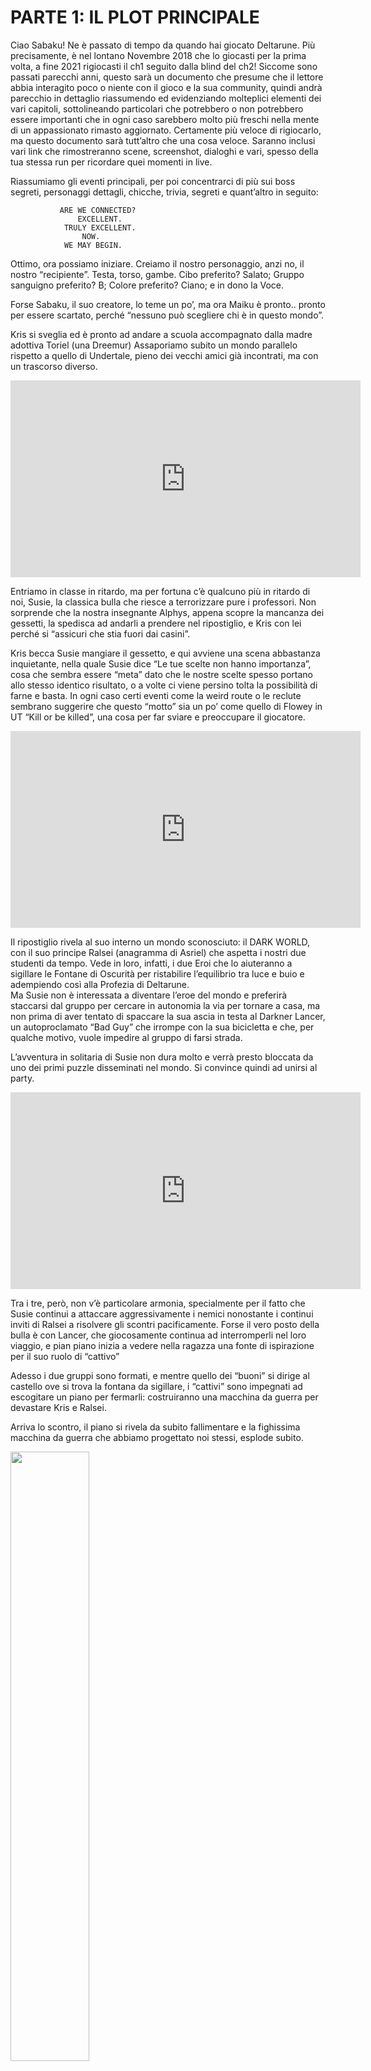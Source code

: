 <h1>PARTE 1: IL PLOT PRINCIPALE</h1>

Ciao Sabaku! Ne è passato di tempo da quando hai giocato Deltarune. Più precisamente, è nel lontano Novembre 2018 che lo giocasti per la prima volta, a fine 2021 rigiocasti il ch1 seguito dalla blind del ch2! Siccome sono passati parecchi anni, questo sarà un documento che presume che il lettore abbia interagito poco o niente con il gioco e la sua community, quindi andrà parecchio in dettaglio riassumendo ed evidenziando molteplici elementi dei vari capitoli, sottolineando particolari che potrebbero o non potrebbero essere importanti che in ogni caso sarebbero molto più freschi nella mente di un appassionato rimasto aggiornato. Certamente più veloce di rigiocarlo, ma questo documento sarà tutt’altro che una cosa veloce. Saranno inclusi vari link che rimostreranno scene, screenshot, dialoghi e vari, spesso della tua stessa run per ricordare quei momenti in live.

Riassumiamo gli eventi principali, per poi concentrarci di più sui boss segreti, personaggi dettagli, chicche, trivia, segreti e quant’altro in seguito:
    

      

               ARE WE CONNECTED?
                   EXCELLENT.
                TRULY EXCELLENT.
                    NOW.
                WE MAY BEGIN.

      
  Ottimo, ora possiamo iniziare. 
 Creiamo il nostro personaggio, anzi no, il nostro “recipiente”. 
 Testa, torso, gambe. Cibo preferito? Salato; Gruppo sanguigno preferito? B; Colore preferito? Ciano; e in dono la Voce.

 Forse Sabaku, il suo creatore, lo teme un po’, ma ora Maiku è pronto.. pronto per essere scartato, perché “nessuno può scegliere chi è in questo mondo”.

Kris si sveglia ed è pronto ad andare a scuola accompagnato dalla madre adottiva Toriel (una Dreemur) Assaporiamo subito un mondo parallelo rispetto a quello di Undertale, pieno dei vecchi amici già incontrati, ma con un trascorso diverso. 
 
<iframe width="560" height="315" src="https://www.youtube.com/embed/19nZUtPATNg?start=1081&amp;end=1132" frameborder="0" allow="accelerometer; autoplay; encrypted-media; gyroscope; picture-in-picture" allowfullscreen></iframe>


Entriamo in classe in ritardo, ma per fortuna c’è qualcuno più in ritardo di noi, Susie, la classica bulla che riesce a terrorizzare pure i professori. Non sorprende che la nostra insegnante Alphys, appena scopre la mancanza dei gessetti, la spedisca ad andarli a prendere nel ripostiglio, e Kris con lei perché si “assicuri che stia fuori dai casini”.

Kris becca Susie mangiare il gessetto, e qui avviene una scena abbastanza inquietante, nella quale Susie dice  “Le tue scelte non hanno importanza”, cosa che sembra essere “meta” dato che le nostre scelte spesso portano allo stesso identico risultato, o a volte ci viene persino tolta la possibilità di farne e basta. In ogni caso certi eventi come la weird route o le reclute sembrano suggerire che questo “motto” sia un po’ come quello di Flowey in UT “Kill or be killed”, una cosa per far sviare e preoccupare il giocatore.

<iframe width="560" height="315" src="https://www.youtube.com/embed/19nZUtPATNg?start=1823&amp;end=1947" frameborder="0" allow="accelerometer; autoplay; encrypted-media; gyroscope; picture-in-picture" allowfullscreen></iframe>

Il ripostiglio rivela al suo interno un mondo sconosciuto: il  DARK WORLD, con il suo principe Ralsei (anagramma di Asriel) che aspetta i nostri due studenti da tempo. Vede in loro, infatti, i due Eroi che lo aiuteranno a sigillare le Fontane di Oscurità per ristabilire l’equilibrio tra luce e buio e adempiendo così alla Profezia di Deltarune. 
<br>
Ma Susie  non è interessata a diventare l’eroe del mondo e preferirà staccarsi dal gruppo per cercare in autonomia la via per tornare a casa, ma non prima di aver tentato di spaccare la sua ascia in testa al Darkner Lancer, un autoproclamato “Bad Guy” che irrompe con la sua bicicletta e che, per qualche motivo, vuole impedire al gruppo di farsi strada.

L’avventura in solitaria di Susie non dura molto e verrà presto bloccata da uno dei primi puzzle disseminati nel mondo. Si convince quindi ad unirsi al party.

<iframe width="560" height="315" src="https://www.youtube.com/embed/19nZUtPATNg?start=4984&amp;end=5024" frameborder="0" allow="accelerometer; autoplay; encrypted-media; gyroscope; picture-in-picture" allowfullscreen></iframe>


Tra i tre, però, non v’è particolare armonia, specialmente per il fatto che Susie continui a attaccare aggressivamente i nemici nonostante i continui inviti di Ralsei a risolvere gli scontri pacificamente. 
Forse il vero posto della bulla è con Lancer, che giocosamente continua ad interromperli nel loro viaggio, e pian piano inizia a vedere nella ragazza  una fonte di ispirazione per il suo ruolo di “cattivo”

Adesso i due gruppi sono formati, e mentre quello dei “buoni” si dirige al castello ove si trova la fontana da sigillare, i “cattivi” sono impegnati ad escogitare un piano per fermarli: costruiranno una macchina da guerra per devastare Kris e Ralsei. 

Arriva lo scontro, il piano si rivela da subito fallimentare e la fighissima macchina da guerra che abbiamo progettato noi stessi, esplode subito.
       
<img src="images/MACCHINA.GUERRA.png" style="width: 50%;">

Susie però non demorde, vuole comunque combattere e propone, in caso di sconfitta, di unirsi a loro, e così accade, e per non far rimanere male Lancer, anche quest’ultimo si unisce.
<iframe width="560" height="315" src="https://www.youtube.com/embed/lYPjj_1JzVk?start=2398&amp;end=2479" frameborder="0" allow="accelerometer; autoplay; encrypted-media; gyroscope; picture-in-picture" allowfullscreen></iframe>

Ma proprio ora, il piccolo realizza quanto in realtà la situazione sia seria. 

 Infatti gli era stato affidato il compito di fermarli da suo padre, King, che dopo un golpe contro gli altri 3 re, è diventato il solo sovrano del mondo di Carte. Lui e gli altri Darkner, come narrato dal mercante Seam (pronunciato “Shom/Shawm”), in passato vivevano con i Lightner in armonia ed erano considerati i loro protettori. Ma un giorno se ne andarono via, lasciandoli da soli nell’oscurità.  E, quando improvvisamente comparve dal nulla una creatura oscura, Il Cavaliere Ruggente creando la Fontana Oscura, King lo fiancheggiò nel suo piano, giurando vendetta verso i Lightner.

A causa delle parole di Susie, Lancer teme che si arrivi ad uno scontro mortale tra suo padre e i suoi nuovi amici, e decide di farli incarcerare per evitarlo. Susie riesce a fuggire, e dopo uno scontro violento contro Lancer in cui si ferma all’ultimo secondo, Susie comprende le preoccupazioni dell’amico, e promette che proverà a parlare con King. È proprio in questo momento che Susie deciderà di comportarsi bene da lì in poi e seguire le nostre indicazioni e si unisce per davvero al party.
<iframe width="560" height="315" src="https://www.youtube.com/embed/lYPjj_1JzVk?start=3914&amp;end=3943" frameborder="0" allow="accelerometer; autoplay; encrypted-media; gyroscope; picture-in-picture" allowfullscreen></iframe>

Ogni tentativo di soluzione pacifica, però, non andrà a buon fine, e King, una volta sconfitto, arriverà pure a fingersi pentito per il suo comportamento, sferrando un colpo a sorpresa. Durante una run Pacifist, il gruppo verrà però salvato da Lancer insieme agli altri Darkner. In caso contrario, Ralsei addormenterà King con un incantesimo prima che gli altri Darkner arrivino per invece supportare il loro Re. Adesso la fontana può esser sigillata, ma non prima che Ralsei saluti i suoi due nuovi amici, togliendosi il cappello e mostrando un aspetto estremamente simile alla famiglia Dreemur.

Kris e Susie tornano nel Light World attraverso il ripostiglio che ora è in una stanza abbandonata piena di oggetti e giocattoli scartati, molto reminiscenti dei personaggi incontrati durante l’avventura.  Si salutano dolcemente ripromettendosi di tornare da Ralsei il giorno dopo.

Siamo liberi ora di esplorare la piccola città dove incontriamo anche tanti personaggi già conosciuti in Undertale ma con qualche differenza: Alphys e Undyne si conoscono a malapena (anche se nel ch2 sembrerà iniziare a nascere la romance), Undyne non fa parte della Guardia Reale ma è il capo della polizia, Mettaton è ancora un timido fantasma piuttosto che un Robot appariscente, Asriel è un giovane adulto assente dalla città perché all’università, non c’è menzione di una guerra fra umani e mostri (per ora), etc. <br>

Forse la cosa più interessante è incontrare alcuni personaggi nuovi. Si può conoscere Noelle Holiday, amica d’infanzia di Kris, e suo padre Rudolph (Rudy) che, malato,  si ritrova costretto a rimanere in ospedale. Loro ci raccontano di un Kris che da piccolo sembrava vivace ed esuberante, sempre pronto a fare scherzi a Noelle; un’immagine significamente diversa dal Kris silenzioso e impassibile che abbiamo visto nel corso del capitolo.
Ma ormai si è fatto tardi ed è tempo di tornare a casa.


<iframe width="560" height="315" src="https://www.youtube.com/embed/7U9V7xoBFbM?start=5795&amp;end=5899" frameborder="0" allow="accelerometer; autoplay; encrypted-media; gyroscope; picture-in-picture" allowfullscreen></iframe>



<h2 style="text-align: center;">CAPITOLO 2 </h2>

Il capitolo si apre con una schermata nera e la voce di Toriel che chiama Kris. Presumibilmente vede Kris maneggiare un coltello e urla in orrore, ma il mood cambia subito quando viene rivelato che apparentemente l’unica cosa che Kris ha fatto con il coltello sia stata mangiare un’intera torta, con Toriel completamente conscia che Kris ne porti uno con sé. Era tutta una finta meta e comica per giocare con i parallelismi di Kris a Chara, o c’è qualcos’altro dietro quella scena di Toriel inorridita?

<iframe width="560" height="315" src="https://www.youtube.com/embed/4ZX9Dp_vEPk?start=595&amp;end=630" frameborder="0" allow="accelerometer; autoplay; encrypted-media; gyroscope; picture-in-picture" allowfullscreen></iframe>

Il gioco procede, Kris e Susie si reincontrano e si dirigono verso il ripostiglio, ma poco prima di entrare Noelle invita i due (ma in particolare Susie per cui ha un’ovvia cotta) a studiare insieme a lei e Berdly in biblioteca; dopo che se ne va, Kris e Susie finalmente si riuniscono a Ralsei, che chiede a Kris di portare tutti gli oggetti della stanza abbandonata nel ripostiglio. È ora possibile esplorare la “nuova” CastleTown (chiamata SABAKUtown nella tua partita) popolata dai Darkner dello scorso capitolo. Ralsei mostra ai suoi due nuovi amici le stanze che ha fatto apposta per loro, e gli invita a tornare in caso abbiano bisogno di rifugio dal mondo “reale”, spingendogli nondimeno a non ignorare impegni come i compiti. <br>
Quindi Susie e Kris si dirigono verso la biblioteca, dove inaspettatamente trovano l’entrata di un Dark World. Bramosa di una nuova avventura, Susie non esita a voler entrare e invita Kris a fare lo stesso. In questo nuovo mondo incontrano Noelle, che viene catturata dal villain del capitolo, la leggendaria Queen.


Il duo viene raggiunto da Ralsei, che è arrivato in questo nuovo mondo in una maniera non specificata limitandosi a dire che “Ha percepito una presenza oscura ed è corso qui”. Nuovo mondo, nuovi personaggi e nuove battaglie. In una di queste Susie fa qualcosa di singolare, e cioè sbloccare i “S-Action” ed “R-Action”. Ora sia Susie che Ralsei possono usare degli ACT nelle battaglie, cosa che dovrebbe essere relegata unicamente a Kris (o noi giocatori?). Non è l’unica volta in cui Susie evade meccaniche di gioco, “ma ne riparleremo”. Dopo alcuni eventi minori, il party affronta Queen a bordo di montagne russe. Arriva l’ancor più leggendario Berdly, che rivela di star lavorando per Queen; demoliamo il suo carro, ma il party precipita nelle parti inferiori della città.

Decidono quindi di separarsi, Ralsei chiede a Kris chi dovrebbe andare in coppia e chi dovrebbe andare da solo. Susie rispetta le scelte di Kris come portatore dell’Anima e leader del party ma in qualità di vera protagonista la decisione la prende lei lo stesso, e corre via portandosi dietro un riluttante Ralsei. Kris rimane quindi in solitudine, e presto si reincontra con Noelle, che sta venendo braccata da Queen. Noelle quindi si unisce al party di Kris, e da qui sarà possibile intraprendere due percorsi narrativi molto diversi, il percorso normale, e quello “strano”, la Weird Route (che avrà la sua sezione apposita in futuro).

Kris e Noelle esplorano insieme le parti inferiori della città, quest’ultima ne approfitta per rimuginare sulla sua infanzia, parla di piccole esperienze con Kris e i suoi scherzi, di Asriel, di sua sorella Dess, ma ne parleremo in dettaglio più avanti.<br>
<br>
I due si fanno strada tra puzzle e nemici e hanno un breve incontro con Queen e Berdly, il quale si dimostra un umile servitore pronto a fare un dono con le Crocs alla sua regina. <br>
 
<iframe width="560" height="315" src="https://www.youtube.com/embed/OvxxK1VjomI?start=6911&amp;end=7006" frameborder="0" allow="accelerometer; autoplay; encrypted-media; gyroscope; picture-in-picture" allowfullscreen></iframe>
<br>
C’è una nuova battaglia contro Berdly, seguita da un viaggio memorabile in macchina insieme a Queen. <br>

<iframe width="560" height="315" src="https://www.youtube.com/embed/OUyJo70aIPk?start=3292&amp;end=3341" frameborder="0" allow="accelerometer; autoplay; encrypted-media; gyroscope; picture-in-picture" allowfullscreen></iframe>
<br>

Scesi dalla macchina abbiamo il nostro primo incontro con Spamton, che è il primo personaggio al di fuori della Voce Misteriosa all’inizio del gioco e di Ralsei ad implicare la conoscenza dell’Anima di Kris; se sconfitto in maniera pacifica raggiungerà un accordo con Kris, ma ne riparleremo nella sezione apposita, essendo opzionale.<br>
Queen se ne va, e Kris finalmente ritrova Susie e Ralsei, i quali si riuniscono al party. I quattro esplorano tutti insieme fino a che non raggiungono l’ingresso del castello di Queen, la quale tende una trappola e cattura tutto il party, incluso Berdly. Infine procede ad eseguire il plot twist più grande della storia del gaming. <br>
<iframe width="560" height="315" src="https://www.youtube.com/embed/OUyJo70aIPk?start=6568&amp;end=6620" frameborder="0" allow="accelerometer; autoplay; encrypted-media; gyroscope; picture-in-picture" allowfullscreen></iframe>


Una volta in gabbia, veniamo liberati grazie all’aiuto di Lancer che si era autoinvitato nell’inventario di Kris a inizio capitolo; il nostro amico, però, inizia a sentirsi male e poco dopo finisce per pietrificarsi. Ralsei ci spiega che i Darkner possono abitare solo la Fontana di CastleTown, o la fontana del proprio mondo. Se vanno in un Dark World in cui non appartengono, prima o poi si pietrificheranno. Non ci spiega e non viene neanche chiesto come mai lui invece sembri non soffrire dello stesso problema.<br>
Senza altra scelta che lasciare Lancer indietro e continuare per sigillare la fontana, il gruppo esplora la magione di Queen. Nel corso di questa esplorazione ci sono alcuni eventi rilevanti come: la conferma che anche questo mondo è stato creato dal Cavaliere; Kris e Ralsei viaggiano brevemente da soli, mentre Susie e Noelle, la quale viene convinta sia tutto un sogno, vivono un viaggio romantico sulla ruota panoramica; Kris e Ralsei invece si scontrano con Rouxls Kaard che ci affronta usando la stessa Thrash Machine che avevamo creato nel capitolo 1, anche se finisce per pietrificarsi (salvo per la testa) all’ultimo minuto.


<iframe width="560" height="315" src="https://www.youtube.com/embed/FXEuGysylKA" frameborder="0" allow="accelerometer; autoplay; encrypted-media; gyroscope; picture-in-picture" allowfullscreen></iframe>

Il party procede ad affrontare Queen, la quale ha messo sotto controllo Berdly con lo stesso tipo di presa elettrica che ha usato contro altri Darkner. Se sconfitta pacificamente, Berdly riuscirà a togliersela senza pericoli,combattendo invece si brucerà il braccio nel tentativo di staccarla, che si traduce nel braccio che diventa inutilizzabile nel Light World; nella seconda fase contro il robot gigante di Queen, ci aiuterà ad assemblare un mech di nostra volta usando come elementi la nostra stessa Thrash Machine, la sua statua con le Crocs, e il supporto dei Darkner che abbiamo incontrato nel corso dell’avventura.

Durante questi eventi, Queen rivela il suo obiettivo: lei vuole creare un’utopia per tutti i Lightner, e il modo per farlo crede sia quello di creare quante più Fontane possibile, per creare un Dark World dopo l’altro e portare gioia ai Lightner. Dopotutto, tutto ciò che basta per creare una fontana è prendere un oggetto affilato e usarlo per trafiggere la terra concentrandoci la propria volontà. Questo potere della “Determinazione” è qualcosa che tutti i Lightner (quindi anche mostri come Susie, Noelle, Berdly etc) possiedono a detta sua, e considera Noelle come la più adatta ai suoi scopi.

Dettaglio su cui mi sembra la gente si confonda spesso: anche in UT la Determinazione  non è esclusiva degli umani; anche i mostri la possiedono. Semplicemente gli umani sono in grado di possederne un quantitativo di gran lunga maggiore; i mostri semplicemente non ne hanno abbastanza per resistere la morte o far persistere la loro Anima, perché altrimenti si scioglierebbero (come succede ad Undyne).
Interviene Ralsei, che finalmente rivela dei dettagli riguardo lo sbilancio fra luce e buio menzionato nella profezia. Se si venissero a formare troppe Fontane Oscure, avverrebbe il Ruggito.<br>
<iframe width="560" height="315" src="https://www.youtube.com/embed/eZ8_eQeVJus" frameborder="0" allow="accelerometer; autoplay; encrypted-media; gyroscope; picture-in-picture" allowfullscreen></iframe><br>

Scioccata da questa rivelazione di cui non era minimamente a conoscenza (stava solo seguendo quello che pensava che il Cavaliere volesse, non lo ha neanche mai incontrato in realtà, e ha presunto che fosse un’entità benevola), Queen cancella tutti i piani e manda tutti a casa, Susie invita Queen e i suoi sudditi a vivere in CastleTown e vissero tutti felici e contenti.
Tornati nel Light World è possibile esplorare di nuovo la città, stavolta accompagnati da Susie. C’è anche la possibilità di tornare a CastleTown per reincontrare Ralsei, Queen e gli altri Darkner; o anche visitare Noelle e suo padre in ospedale, etc. Una volta conclusa l’esplorazione, Kris tornerà a casa insieme a Susie, e poco prima che Susie se ne vada, Toriel la invita a fermarsi a casa e cuocere una torta insieme. Le chiede di lavarsi le mani e dice lo stesso a Kris, il quale una volta in bagno procede di nuovo a rimuoversi l’Anima, chiuderla in un armadietto e approfittando del rumore del rubinetto, scavalca la finestra per fare qualcosa che non ci è permesso vedere.

Nel frattempo Toriel esce di casa per prendere lo zucchero dalla macchina, e poco dopo Kris ritorna da noi, e ci ridà il controllo. Una volta usciti dal bagno, Toriel rientra chiaramente turbata da qualcosa, e preoccupata per Susie la invita a restare a dormire. Susie e Kris si addormentano sul divano, e vediamo Toriel chiamare la polizia; sostiene di aver visto qualcuno aggirarsi furtivamente e che le gomme della sua macchina fossero state tagliate. Piuttosto evidente che sia stato Kris.
Una volta che sono tutti a dormire, abbiamo un finale che come il primo parla da sé.

<iframe width="560" height="315" src="https://www.youtube.com/embed/LSNJuVZ-YYY?start=5412&amp;end=5531" frameborder="0" allow="accelerometer; autoplay; encrypted-media; gyroscope; picture-in-picture" allowfullscreen></iframe>

Una nota importante prima di procedere. Nel capitolo 1 la TV è descritta come polverosa e con la spina staccata. Invece fin dall’inizio del capitolo 2 viene descritta come già attaccata. È molto probabile che sia stato Kris che stava già pianificando questo corso di eventi almeno dalla fine del CH1 e attaccato la spina nella pausa fra il ch1 e il 2, quindi mangiare la torta non è l’unica cosa che ha fatto.
